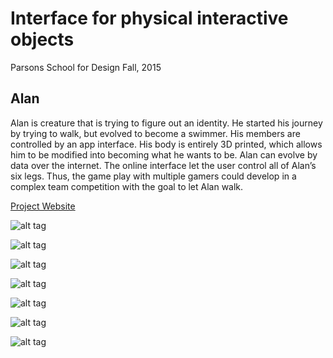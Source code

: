 Interface for physical interactive objects
===

Parsons School for Design 
Fall, 2015

## Alan

Alan is creature that is trying to figure out an identity. He started his journey by trying to walk, but evolved to become a swimmer. His members are controlled by an app interface. His body is entirely 3D printed, which allows him to be modified into becoming what he wants to be. Alan can evolve by data over the internet. The online interface let the user control all of Alan’s six legs. Thus, the game play with multiple gamers could develop in a complex team competition with the goal to let Alan walk.

[Project Website](http://melaniebossert.com/projects/alan/)

![alt tag](http://melaniebossert.com/wp-content/uploads/projects/820_01.jpg)

![alt tag](http://melaniebossert.com/wp-content/uploads/projects/820_02.jpg)

![alt tag](http://melaniebossert.com/wp-content/uploads/projects/820_03.jpg)

![alt tag](http://melaniebossert.com/wp-content/uploads/projects/820_04.jpg)

![alt tag](http://melaniebossert.com/wp-content/uploads/projects/820_05.jpg)

![alt tag](http://melaniebossert.com/wp-content/uploads/projects/820_06.jpg)

![alt tag](http://melaniebossert.com/wp-content/uploads/projects/820_07.jpg)





